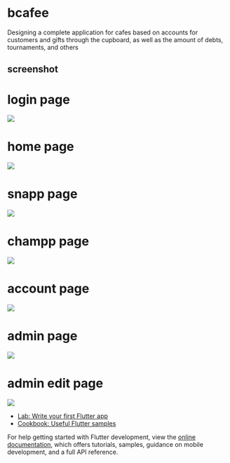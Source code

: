 # bcafee

Designing a complete application for cafes based on accounts for customers and gifts through the cupboard, as well as the amount of debts, tournaments, and others

## screenshot 
# login page
<img src="/screenshot/login.png">

# home page
<img src="/screenshot/home.png">

# snapp page
<img src="/screenshot/snap.png">

# champp page
<img src="/screenshot/champp.png">

# account page
<img src="/screenshot/account.png">

# admin page
<img src="/screenshot/admin_page.png">

# admin edit page
<img src="/screenshot/edit_adminpage.png">

- [Lab: Write your first Flutter app](https://docs.flutter.dev/get-started/codelab)
- [Cookbook: Useful Flutter samples](https://docs.flutter.dev/cookbook)

For help getting started with Flutter development, view the
[online documentation](https://docs.flutter.dev/), which offers tutorials,
samples, guidance on mobile development, and a full API reference.
